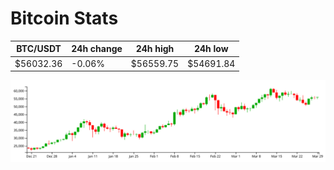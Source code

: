 # Bitcoin Stats

BTC/USDT|24h change|24h high|24h low|
|---|---|---|---|
|$56032.36|-0.06%|$56559.75|$54691.84|

<img src="./chart.svg">
